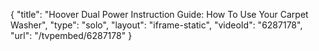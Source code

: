 {
    "title": "Hoover Dual Power Instruction Guide: How To Use Your Carpet Washer",
    "type": "solo",
    "layout": "iframe-static",
    "videoId": "6287178",
    "url": "\/tvpembed\/6287178"
}